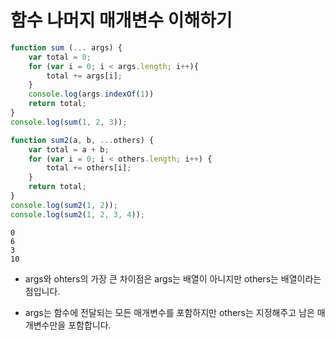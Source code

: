 # 함수 나머지 매개변수 이해하기

```javascript
function sum (... args) {
    var total = 0;
    for (var i = 0; i < args.length; i++){
        total += args[i];
    }
    console.log(args.indexOf(1))
    return total;
}
console.log(sum(1, 2, 3));

function sum2(a, b, ...others) {
    var total = a + b;
    for (var i = 0; i < others.length; i++) {
        total += others[i];
    } 
    return total;
}
console.log(sum2(1, 2));
console.log(sum2(1, 2, 3, 4));
```

```
0
6
3
10
```

* args와 ohters의 가장 큰 차이점은 args는 배열이 아니지만 others는 배열이라는 점입니다.

* args는 함수에 전달되는 모든 매개변수를 포함하지만 others는 지정해주고 남은 매개변수만을 포함합니다.
